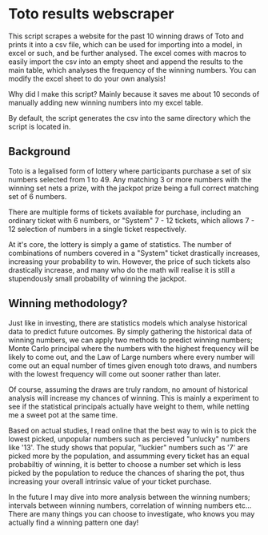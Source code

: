 # Toto results webscraper
This script scrapes a website for the past 10 winning draws of Toto and prints it into a csv file, which can be used for importing into a model, in excel or such, and be further analysed. The excel comes with macros to easily import the csv into an empty sheet and append the results to the main table, which analyses the frequency of the winning numbers. You can modify the excel sheet to do your own analysis!

Why did I make this script? Mainly because it saves me about 10 seconds of manually adding new winning numbers into my excel table.

By default, the script generates the csv into the same directory which the script is located in.<br />

## Background
Toto is a legalised form of lottery where participants purchase a set of six numbers selected from 1 to 49. Any matching 3 or more numbers with the winning set nets a prize, with the jackpot prize being a full correct matching set of 6 numbers. 

There are multiple forms of tickets available for purchase, including an ordinary ticket with 6 numbers, or "System" 7 - 12 tickets, which allows 7 - 12 selection of numbers in a single ticket respectively. 

At it's core, the lottery is simply a game of statistics. The number of combinations of numbers covered in a "System" ticket drastically increases, increasing your probability to win. However, the price of such tickets also drastically increase, and many who do the math will realise it is still a stupendously small probability of winning the jackpot. 

## Winning methodology?
Just like in investing, there are statistics models which analyse historical data to predict future outcomes. By simply gathering the historical data of winning numbers, we can apply two methods to predict winning numbers; Monte Carlo principal where the numbers with the highest frequency will be likely to come out, and the Law of Large numbers where every number will come out an equal number of times given enough toto draws, and numbers with the lowest frequency will come out sooner rather than later.

Of course, assuming the draws are truly random, no amount of historical analysis will increase my chances of winning. This is mainly a experiment to see if the statistical principals actually have weight to them, while netting me a sweet pot at the same time. 

Based on actual studies, I read online that the best way to win is to pick the lowest picked, unpopular numbers such as percieved "unlucky" numbers like '13'. The study shows that popular, "luckier" numbers such as '7' are picked more by the population, and assumming every ticket has an equal probabiltiy of winning, it is better to choose a number set which is less picked by the population to reduce the chances of sharing the pot, thus increasing your overall intrinsic value of your ticket purchase.

In the future I may dive into more analysis between the winning numbers; intervals between winning numbers, correlation of winning numbers etc... There are many things you can choose to investigate, who knows you may actually find a winning pattern one day!
